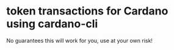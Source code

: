 # token transactions for Cardano using cardano-cli

No guarantees this will work for you, use at your own risk!

